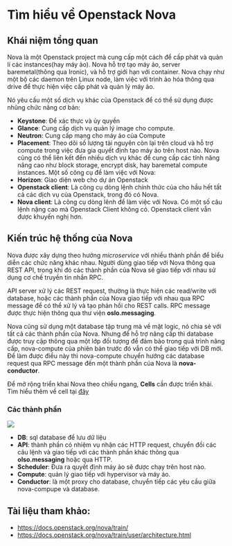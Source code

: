 # Tìm hiểu về Openstack Nova


## Khái niệm tổng quan

Nova là một Openstack project mà cung cấp một cách để cấp phát và quản lí các instances(hay máy ảo). Nova hỗ trợ tạo máy ảo, server baremetal(thông qua Ironic), và hỗ trợ giới hạn với container. Nova chạy như một bộ các daemon trên Linux node, làm việc với trình ảo hóa thông qua drive để thực hiện việc cấp phát và quản lý máy ảo. 

Nó yêu cấu một số dịch vụ khác của Openstack để có thể sử dụng được nhũng chức năng cơ bản:
- **Keystone**: Để xác thực và ủy quyền
- **Glance**: Cung cấp dịch vụ quản lý image cho compute.
- **Neutron**: Cung cấp mạng cho máy ảo của Compute
- **Placement**: Theo dõi số lượng tài nguyên còn lại trên cloud và hỗ trợ compute trong việc đưa gia quyết định tạo máy ảo trên host nào.
Nova cũng có thể liên kết đến nhiều dịch vụ khác để cung cấp các tính năng nâng cao như block storage, encrypt disk, hay baremetal compute instances.
Một số công cụ để làm việc với Nova:
- **Horizon**: Giao diện web cho dự án Openstack
- **Openstack client**: Là công cụ dòng lệnh chính thức của cho hầu hết tất cả các dịch vụ của Openstack, trong đó có Nova.
- **Nova client**: Là công cụ dòng lênh để làm việc với Nova. Có một số câu lệnh nậng cao mà Openstack Client không có. Openstack client vẫn được khuyến nghị hơn.


## Kiến trúc hệ thống của Nova

Nova được xây dựng theo hướng *microservice* với nhiều thành phần để biểu diễn các chức năng khác nhau. Người dùng giao tiếp với Nova thông qua REST API, trong khi đó các thành phần của Nova sẽ giao tiếp với nhau sử dụng cơ chế truyền tin nhắn RPC.

API server xử lý các REST request, thường là thực hiện các read/write với database, hoặc các thành phần của Nova giao tiếp với nhau qua RPC message để có thể xử lý và tạo phản hồi cho REST calls. RPC message được thực hiện thông qua thư viện **oslo.messaging**.

Nova cũng sử dụng một database tập trung mà về mặt logic, nó chia sẻ với tất cả các thành phần của Nova. Nhưng để hỗ trợ nâng cấp thì database được truy cập thông qua một lớp đối tượng để đảm bảo trong quá trình nâng cấp, nova-compute của phiên bản trước đó vẫn có thể giao tiếp với DB mới. Để làm được điều này thì nova-compute chuyển hướng các database request qua RPC message đến một thành phần của Nova là **nova-conductor**.

Để mở rộng triển khai Nova theo chiều ngang, **Cells** cần được triển khải. Tìm hiểu thêm về cell tại [đây](https://docs.openstack.org/nova/train/user/cells.html)

### Các thành phần

![](https://i.imgur.com/jfbSgg1.png)

- **DB**: sql database để lưu dữ liệu
- **API**: thành phần có nhiệm vụ nhận các HTTP request, chuyển đồi các câu lệnh và giao tiếp với các thành phần khác thông qua **olso.messaging** hoặc qua HTTP.
- **Scheduler**: Đưa ra quyết định máy ảo sẽ được chạy trên host nào.
- **Compute**: quản lý giao tiếp với hypervisor và máy ảo.
- **Conductor**: là một proxy cho database, chuyển tiếp các yêu cầu giữa nova-compupe và database.

  


## Tài liệu tham khảo:

- https://docs.openstack.org/nova/train/
- https://docs.openstack.org/nova/train/user/architecture.html
